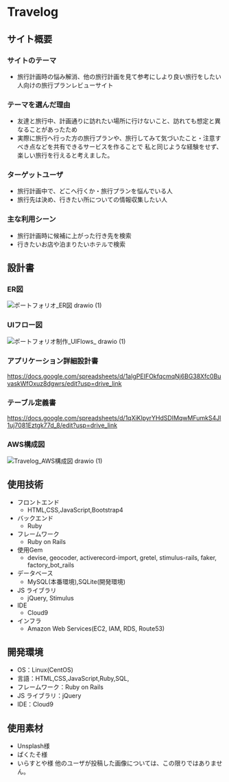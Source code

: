 # Travelog

## サイト概要

### サイトのテーマ

- 旅行計画時の悩み解消、他の旅行計画を見て参考にしより良い旅行をしたい人向けの旅行プランレビューサイト

### テーマを選んだ理由
- 友達と旅行中、計画通りに訪れたい場所に行けないこと、訪れても想定と異なることがあったため
- 実際に旅行へ行った方の旅行プランや、旅行してみて気づいたこと・注意すべき点などを共有できるサービスを作ることで
私と同じような経験をせず、楽しい旅行を行えると考えました。

### ターゲットユーザ
- 旅行計画中で、どこへ行くか・旅行プランを悩んでいる人
- 旅行先は決め、行きたい所についての情報収集したい人

### 主な利用シーン
- 旅行計画時に候補に上がった行き先を検索
- 行きたいお店や泊まりたいホテルで検索

## 設計書
### ER図
![ポートフォリオ_ER図 drawio (1)](https://github.com/user-attachments/assets/1f27061b-579e-499c-b9f8-6bac94758e1d)


### UIフロー図
![ポートフォリオ制作_UIFlows_ drawio (1)](https://github.com/user-attachments/assets/ce43c67e-e259-46c9-bdba-d0ca931ef4d7)


### アプリケーション詳細設計書
https://docs.google.com/spreadsheets/d/1aIgPEIFOkfqcmqNj6BG38Xfc0BuvaskWfOxuz8dgwrs/edit?usp=drive_link

### テーブル定義書
https://docs.google.com/spreadsheets/d/1qXiKlpyrYHdSDIMqwMFumkS4Jl1uj7081Eztgk77d_8/edit?usp=drive_link

### AWS構成図
![Travelog_AWS構成図 drawio (1)](https://github.com/user-attachments/assets/1c3b01d9-1420-4a52-b87b-36d16f8f73d9)


## 使用技術
- フロントエンド
  - HTML,CSS,JavaScript,Bootstrap4
- バックエンド
  - Ruby
- フレームワーク
  - Ruby on Rails
- 使用Gem
  - devise, geocoder, activerecord-import, gretel, stimulus-rails, faker, factory_bot_rails
- データベース
  - MySQL(本番環境),SQLite(開発環境)
- JS ライブラリ
  - jQuery, Stimulus
- IDE
  - Cloud9
- インフラ
  - Amazon Web Services(EC2, IAM, RDS, Route53)

## 開発環境
- OS：Linux(CentOS)
- 言語：HTML,CSS,JavaScript,Ruby,SQL,
- フレームワーク：Ruby on Rails
- JS ライブラリ：jQuery
- IDE：Cloud9

## 使用素材
- Unsplash様
- ぱくたそ様
- いらすとや様
他のユーザが投稿した画像については、この限りではありません。
